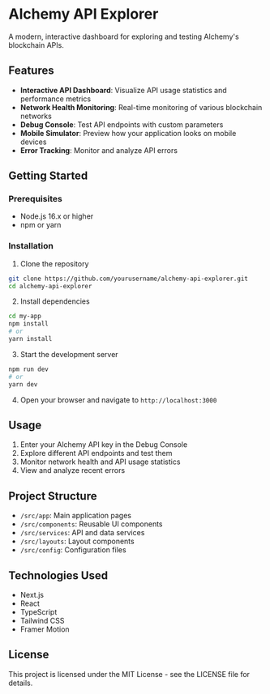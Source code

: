 # Alchemy API Explorer

A modern, interactive dashboard for exploring and testing Alchemy's blockchain APIs.

## Features

- **Interactive API Dashboard**: Visualize API usage statistics and performance metrics
- **Network Health Monitoring**: Real-time monitoring of various blockchain networks
- **Debug Console**: Test API endpoints with custom parameters
- **Mobile Simulator**: Preview how your application looks on mobile devices
- **Error Tracking**: Monitor and analyze API errors

## Getting Started

### Prerequisites

- Node.js 16.x or higher
- npm or yarn

### Installation

1. Clone the repository
```bash
git clone https://github.com/yourusername/alchemy-api-explorer.git
cd alchemy-api-explorer
```

2. Install dependencies
```bash
cd my-app
npm install
# or
yarn install
```

3. Start the development server
```bash
npm run dev
# or
yarn dev
```

4. Open your browser and navigate to `http://localhost:3000`

## Usage

1. Enter your Alchemy API key in the Debug Console
2. Explore different API endpoints and test them
3. Monitor network health and API usage statistics
4. View and analyze recent errors

## Project Structure

- `/src/app`: Main application pages
- `/src/components`: Reusable UI components
- `/src/services`: API and data services
- `/src/layouts`: Layout components
- `/src/config`: Configuration files

## Technologies Used

- Next.js
- React
- TypeScript
- Tailwind CSS
- Framer Motion

## License

This project is licensed under the MIT License - see the LICENSE file for details.
